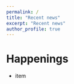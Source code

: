 ```yaml
---
permalink: /
title: "Recent news"
excerpt: "Recent news"
author_profile: true
---
```


# Happenings

- item
